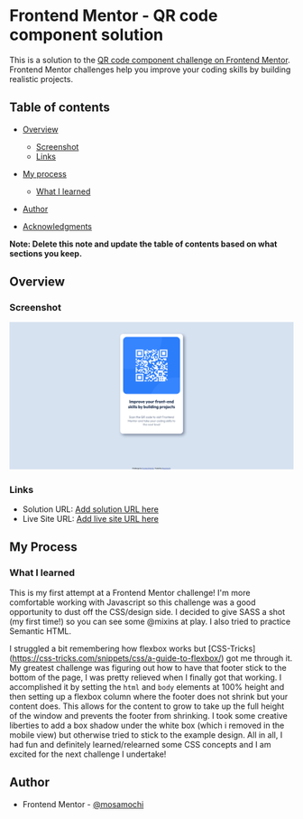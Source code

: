 # Frontend Mentor - QR code component solution

This is a solution to the [QR code component challenge on Frontend Mentor](https://www.frontendmentor.io/challenges/qr-code-component-iux_sIO_H). Frontend Mentor challenges help you improve your coding skills by building realistic projects. 

## Table of contents

- [Overview](#overview)
  - [Screenshot](#screenshot)
  - [Links](#links)
- [My process](#my-process)
  
  - [What I learned](#what-i-learned)
  
- [Author](#author)
- [Acknowledgments](#acknowledgments)

**Note: Delete this note and update the table of contents based on what sections you keep.**

## Overview

### Screenshot

![QR Code Challenge Screenshot](./QRscreenshot.png)

### Links

- Solution URL: [Add solution URL here](https://your-solution-url.com)
- Live Site URL: [Add live site URL here](https://your-live-site-url.com)

## My Process
### What I learned

This is my first attempt at a Frontend Mentor challenge! I'm more comfortable working with Javascript so this challenge was a good opportunity to dust off the CSS/design side. I decided to give SASS a shot (my first time!) so you can see some @mixins at play. I also tried to practice Semantic HTML. 
 
I struggled a bit remembering how flexbox works but [CSS-Tricks] (https://css-tricks.com/snippets/css/a-guide-to-flexbox/) got me through it. My greatest challenge was figuring out how to have that footer stick to the bottom of the page, I was pretty relieved when I finally got that working. I accomplished it by setting the ```html``` and ```body``` elements at 100% height and then setting up a flexbox column where the footer does not shrink but your content does. This allows for the content to grow to take up the full height of the window and prevents the footer from shrinking. 
I took some creative liberties to add a box shadow under the white box (which i removed in the mobile view) but otherwise tried to stick to the example design. 
All in all, I had fun and definitely learned/relearned some CSS concepts and I am excited for the next challenge I undertake!


## Author


- Frontend Mentor - [@mosamochi](https://www.frontendmentor.io/profile/mosamochi)

